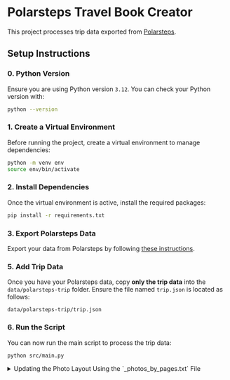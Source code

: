 
# Polarsteps Travel Book Creator

This project processes trip data exported from [Polarsteps](https://support.polarsteps.com/article/124-how-can-i-export-a-copy-of-my-data).

## Setup Instructions

### 0. Python Version

Ensure you are using Python version `3.12`. You can check your Python version with:

```bash
python --version
```

### 1. Create a Virtual Environment

Before running the project, create a virtual environment to manage dependencies:

```bash
python -m venv env
source env/bin/activate
```

### 2. Install Dependencies

Once the virtual environment is active, install the required packages:

```bash
pip install -r requirements.txt
```

### 3. Export Polarsteps Data

Export your data from Polarsteps by following [these instructions](https://support.polarsteps.com/article/124-how-can-i-export-a-copy-of-my-data).

### 5. Add Trip Data

Once you have your Polarsteps data, copy **only the trip data** into the `data/polarsteps-trip` folder. Ensure the file named `trip.json` is located as follows:

```
data/polarsteps-trip/trip.json
```

### 6. Run the Script

You can now run the main script to process the trip data:

```bash
python src/main.py
```

<details>
  <summary>Updating the Photo Layout Using the `_photos_by_pages.txt` File</summary>
  
  The `_photos_by_pages.txt` file is a critical component of managing and updating the layout of photos in your trip. It allows you to control how the photos are grouped by pages for each step of the trip.

  ## Overview of the `_photos_by_pages.txt` File Structure

  The `_photos_by_pages.txt` file consists of a sequence of steps followed by the layout of photos for each step. The format is as follows:

  1. **Step Name**: The name of the step (as defined by the `Trip` object) appears on its own line.
  2. **Photo Indexes**: Each subsequent line lists the indices of photos that should be displayed together on a page. The photos for each page are separated by spaces (each index corresponds to a photo in the step).
  3. **Empty Line**: An empty line separates the different steps in the trip.

  ### Example of `_photos_by_pages.txt`

  Here is an example of how the file might look:

  ```
  Step 1: Day at the Beach
  1 2
  4 5

  Step 2: Hiking in the Mountains
  1 2
  3
  4 5
  ```

  - **"Step 1: Day at the Beach"**:
    - The first page contains photos with indices 1, and 2.
    - The second page contains photos with indices 4 and 5.
  - **"Step 2: Hiking in the Mountains"**:
    - The first page contains photos 1 and 2.
    - The second page contains photo 3.
    - The third page contains photos 4, and 5.

  ## How to Update the Photo Layout

  If you want to change the layout of the photos in your trip, you can update the `_photos_by_pages.txt` file directly. Here's how:

  ### 1. Open the File
    - Navigate to the directory where the file is saved (`data/`)
    - Open the `_photos_by_pages.txt` file in a text editor.

  ### 2. Locate the Step
    - Find the step that you want to update by looking for the corresponding step name in the file.

  ### 3. Update the Photo Indices
    - Modify the lines following the step name to adjust the photo layout.
    - Each line represents a page of photos. List the photo indices (starting from 1) that you want on each page, separated by spaces.
    - Make sure to maintain the empty line between steps.

  #### Example Update:

  Suppose you want to change the layout for "Step 1: Day at the Beach" such that:
  - The first page should now have photos 1, and 4.
  - The second page should have photos 2 and 3.

  You would edit the file as follows:

  ```
  Step 1: Day at the Beach
  1 4
  2 3
  ```

  ### 4. Validating Your Changes

  After making changes, ensure that:
  - **No Missing Photos**: Every photo index within a step should be accounted for. Make sure you don’t miss any photos when rearranging the layout.
  - **Correct Indices**: Use the correct photo indices. Photo indices start from 1 (not 0), and they correspond to the order of photos in each step.
  - **Consistent Formatting**: Ensure there are no extra spaces or lines between the photo indices. Each step should be separated by an empty line.

  ### 5. Applying Changes to the Trip

  Once you’ve updated and saved the `_photos_by_pages.txt` file:
  1. Load the trip data in your application.
  2. The photo manager will read the updated `_photos_by_pages.txt` file and apply the new layout to the trip.
  3. If any issues arise (e.g., a photo is missing), the system may revert to the default layout for that step, and you will be notified via console output.

  ### Handling Errors

  - **Missing or Incorrect Photo Indices**: If you provide an index that doesn’t exist for a given step, or if any photos are missing from the layout, the system will use the default layout for the step and notify you with a message.
  - **Invalid File Format**: Ensure the file format follows the described structure. Any deviation may result in errors or unintended behavior.

  ## Conclusion

  Using the `_photos_by_pages.txt` file allows you to have complete control over how your trip photos are displayed. By organizing photo indices into pages, you can customize the photo layout per step, ensuring that your trip is displayed just the way you want it.
</details>
